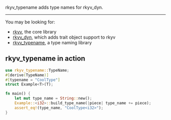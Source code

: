 rkyv_typename adds type names for rkyv_dyn.

---

You may be looking for:

- [rkyv](https://docs.rs/rkyv), the core library
- [rkyv_dyn](https://docs.rs/rkyv_dyn), which adds trait object support to rkyv
- [rkyv_typename](https://docs.rs/rkyv_typename), a type naming library

## rkyv_typename in action

```rust
use rkyv_typename::TypeName;
#[derive(TypeName)]
#[typename = "CoolType"]
struct Example<T>(T);

fn main() {
    let mut type_name = String::new();
    Example::<i32>::build_type_name(|piece| type_name += piece);
    assert_eq!(type_name, "CoolType<i32>");
}
```